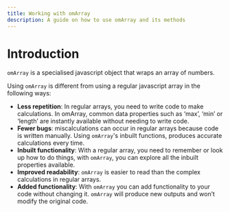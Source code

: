 ```yaml
---
title: Working with omArray
description: A guide on how to use omArray and its methods
---
```

# Introduction

`omArray` is a specialised javascript object that wraps an array of numbers. 

Using `omArray` is different from using a regular javascript array in the following ways:

- **Less repetition**: In regular arrays, you need to write code to make calculations. In omArray, common data properties such as ‘max’, ‘min’ or ‘length’ are instantly available without needing to write code. 
- **Fewer bugs**: miscalculations can occur in regular arrays because code is written manually.  Using `omArray`'s inbuilt functions, produces accurate calculations every time.
- **Inbuilt functionality**: With a regular array, you need to remember or look up how to do things, with `omArray`, you can explore all the inbuilt properties available.
- **Improved readability**: `omArray` is easier to read than the complex calculations in regular arrays.
- **Added functionality**: With `omArray` you can add functionality to your code without changing it. `omArray` will produce new outputs and won’t modify the original code.

